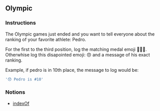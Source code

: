 ## Olympic

### Instructions

The Olympic games just ended and you want to tell everyone about the ranking of
your favorite athlete: Pedro.

For the first to the third position, log the matching medal emoji 🥇🥈🥉.
Otherwhise log this disapointed emoji: 😞 and a message of his exact ranking.

Example, if pedro is in 10th place, the message to log would be:

```js
'😞 Pedro is #10'

```

### Notions

- [indexOf](https://devdocs.io/javascript/global_objects/array/indexof)
